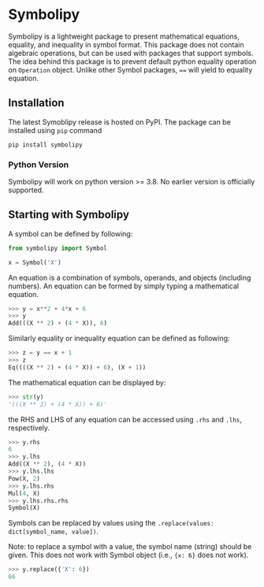 # Symbolipy

Symbolipy is a lightweight package to present mathematical equations, equality, and inequality in symbol format.
This package does not contain algebraic operations, but can be used with packages that support symbols.     
The idea behind this package is to prevent default python equality operation on `Operation` object. Unlike other Symbol packages, `==` will yield to equality equation.

## Installation

The latest Symoblipy release is hosted on PyPI. The package can be installed using `pip` command

```commandline
pip install symbolipy
```

### Python Version

Symbolipy will work on python version >= 3.8. No earlier version is officially supported.


## Starting with Symbolipy

A symbol can be defined by following:

```python
from symbolipy import Symbol

x = Symbol('X')
```

An equation is a combination of symbols, operands, and objects (including numbers).
An equation can be formed by simply typing a mathematical equation.

```python
>>> y = x**2 + 4*x + 6
>>> y
Add(((X ** 2) + (4 * X)), 6)
```

Similarly equality or inequality equation can be defined as following:

```python
>>> z = y == x + 1
>>> z
Eq((((X ** 2) + (4 * X)) + 6), (X + 1))
```

The mathematical equation can be displayed by:

```python
>>> str(y)
'(((X ** 2) + (4 * X)) + 6)'
```

the RHS and LHS of any equation can be accessed using `.rhs` and `.lhs`, respectively.

```python
>>> y.rhs
6
>>> y.lhs
Add((X ** 2), (4 * X))
>>> y.lhs.lhs
Pow(X, 2)
>>> y.lhs.rhs
Mul(4, X)
>>> y.lhs.rhs.rhs
Symbol(X)
```
Symbols can be replaced by values using the `.replace(values: dict[symbol_name, value])`.

Note: to replace a symbol with a value, the symbol name (string) should be given. This does not work with Symbol object (i.e., `{x: 6}` does not work).

```python
>>> y.replace({'X': 6})
66
```

